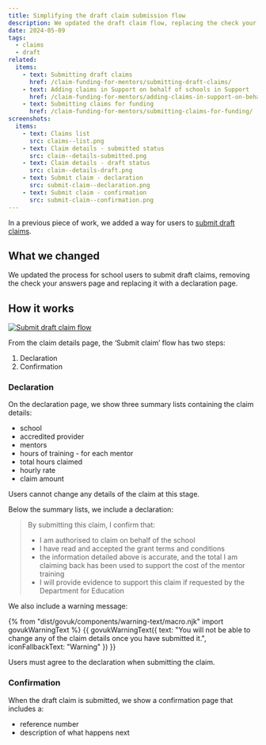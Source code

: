 ```yaml
---
title: Simplifying the draft claim submission flow
description: We updated the draft claim flow, replacing the check your answers page with a declaration page
date: 2024-05-09
tags:
  - claims
  - draft
related:
  items:
    - text: Submitting draft claims
      href: /claim-funding-for-mentors/submitting-draft-claims/
    - text: Adding claims in Support on behalf of schools in Support
      href: /claim-funding-for-mentors/adding-claims-in-support-on-behalf-of-schools/
    - text: Submitting claims for funding
      href: /claim-funding-for-mentors/submitting-claims-for-funding/
screenshots:
  items:
    - text: Claims list
      src: claims--list.png
    - text: Claim details - submitted status
      src: claim--details-submitted.png
    - text: Claim details - draft status
      src: claim--details-draft.png
    - text: Submit claim - declaration
      src: submit-claim--declaration.png
    - text: Submit claim - confirmation
      src: submit-claim--confirmation.png
---
```


In a previous piece of work, we added a way for users to [submit draft claims](/claim-funding-for-mentors/submitting-draft-claims/).

## What we changed

We updated the process for school users to submit draft claims, removing the check your answers page and replacing it with a declaration page.

## How it works

[![Submit draft claim flow](submit-draft-claim--flow.png 'Submit draft claim flow')](submit-draft-claim--flow.png)

From the claim details page, the ‘Submit claim’ flow has two steps:

1. Declaration
2. Confirmation

### Declaration

On the declaration page, we show three summary lists containing the claim details:

- school
- accredited provider
- mentors
- hours of training - for each mentor
- total hours claimed
- hourly rate
- claim amount

Users cannot change any details of the claim at this stage.

Below the summary lists, we include a declaration:

> By submitting this claim, I confirm that:
>
> - I am authorised to claim on behalf of the school
> - I have read and accepted the grant terms and conditions
> - the information detailed above is accurate, and the total I am claiming back has been used to support the cost of the mentor training
> - I will provide evidence to support this claim if requested by the Department for Education

We also include a warning message:

{% from "dist/govuk/components/warning-text/macro.njk" import govukWarningText %}
{{ govukWarningText({
  text: "You will not be able to change any of the claim details once you have submitted it.",
  iconFallbackText: "Warning"
}) }}

Users must agree to the declaration when submitting the claim.

### Confirmation

When the draft claim is submitted, we show a confirmation page that includes a:

- reference number
- description of what happens next
